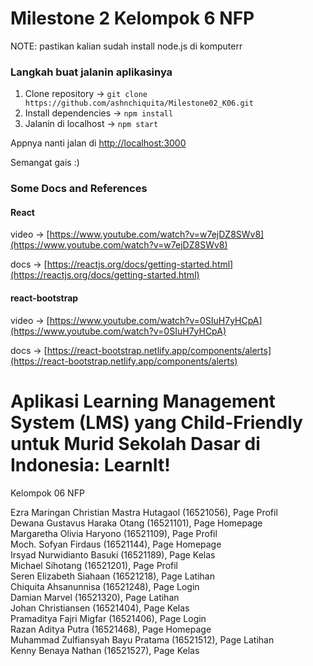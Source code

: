 # Milestone 2 Kelompok 6 NFP

NOTE: pastikan kalian sudah install node.js di komputerr

### Langkah buat jalanin aplikasinya

1. Clone repository -> `git clone https://github.com/ashnchiquita/Milestone02_K06.git`
2. Install dependencies -> `npm install`
3. Jalanin di localhost -> `npm start`

Appnya nanti jalan di [http://localhost:3000](http://localhost:3000)

Semangat gais :)

### Some Docs and References

#### React

video -> [https://www.youtube.com/watch?v=w7ejDZ8SWv8](https://www.youtube.com/watch?v=w7ejDZ8SWv8)

docs -> [https://reactjs.org/docs/getting-started.html](https://reactjs.org/docs/getting-started.html)

#### react-bootstrap

video -> [https://www.youtube.com/watch?v=0SIuH7yHCpA](https://www.youtube.com/watch?v=0SIuH7yHCpA)

docs -> [https://react-bootstrap.netlify.app/components/alerts](https://react-bootstrap.netlify.app/components/alerts)

# Aplikasi Learning Management System (LMS) yang Child-Friendly untuk Murid Sekolah Dasar di Indonesia: LearnIt!

Kelompok 06 NFP

Ezra Maringan Christian Mastra Hutagaol (16521056), Page Profil <br />
Dewana Gustavus Haraka Otang (16521101), Page Homepage <br />
Margaretha Olivia Haryono (16521109), Page Profil <br />
Moch. Sofyan Firdaus (16521144), Page Homepage <br />
Irsyad Nurwidianto Basuki (16521189), Page Kelas <br />
Michael Sihotang (16521201), Page Profil <br />
Seren Elizabeth Siahaan (16521218), Page Latihan <br />
Chiquita Ahsanunnisa (16521248), Page Login <br />
Damian Marvel (16521320), Page Latihan <br />
Johan Christiansen (16521404), Page Kelas <br />
Pramaditya Fajri Migfar (16521406), Page Login <br />
Razan Aditya Putra (16521468), Page Homepage <br />
Muhammad Zulfiansyah Bayu Pratama (16521512), Page Latihan <br />
Kenny Benaya Nathan (16521527), Page Kelas <br />

